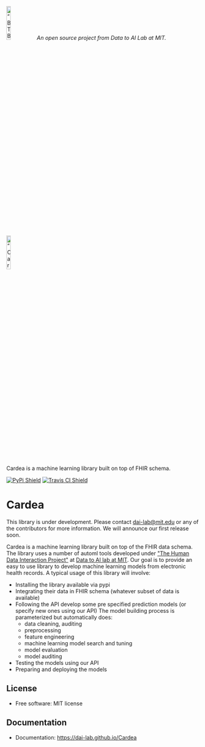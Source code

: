 <p align="left">
<img width=15% src="https://dai.lids.mit.edu/wp-content/uploads/2018/06/Logo_DAI_highres.png" alt=“BTB” />
<i>An open source project from Data to AI Lab at MIT.</i>
</p>


<p align="left"> 
<img width=15% src="https://dai.lids.mit.edu/wp-content/uploads/2018/08/cardea.png" alt=“Cardea” />
</p>

<p align="left"> 
Cardea is a machine learning library built on top of FHIR schema. 
</p>





[![PyPi Shield](https://img.shields.io/pypi/v/cardea.svg)](https://pypi.python.org/pypi/cardea)
[![Travis CI Shield](https://travis-ci.org/D3-AI/Cardea.svg?branch=master)](https://travis-ci.org/D3-AI/Cardea)


# Cardea

This library is under development. Please contact dai-lab@mit.edu or any of the contributors for more information. We will announce our first release soon. 

Cardea is a machine learning library built on top of the FHIR data schema. The library uses a number of automl tools developed under ["The Human Data Interaction Project"](https://github.com/HDI-Project) at [Data to AI lab at MIT](https://dai.lids.mit.edu/). Our goal is to provide an easy to use library to develop machine learning models from electronic health records. A typical usage of this library will involve:

* Installing the library available via pypi
* Integrating their data in FHIR schema (whatever subset of data is available)
* Following the API develop some pre specified prediction models (or specify new ones using our API) The model building process is parameterized but automatically does:
    * data cleaning, auditing
    * preprocessing
    * feature engineering
    * machine learning model search and tuning 
    * model evaluation 
    * model auditing 
* Testing the models using our API
* Preparing and deploying the models 

## License 
- Free software: MIT license

## Documentation
- Documentation: https://dai-lab.github.io/Cardea
